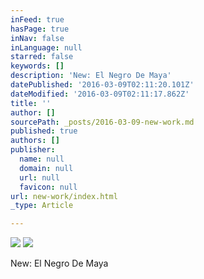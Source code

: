 ```yaml
---
inFeed: true
hasPage: true
inNav: false
inLanguage: null
starred: false
keywords: []
description: 'New: El Negro De Maya'
datePublished: '2016-03-09T02:11:20.101Z'
dateModified: '2016-03-09T02:11:17.862Z'
title: ''
author: []
sourcePath: _posts/2016-03-09-new-work.md
published: true
authors: []
publisher:
  name: null
  domain: null
  url: null
  favicon: null
url: new-work/index.html
_type: Article

---
```

![](https://the-grid-user-content.s3-us-west-2.amazonaws.com/109316ec-f6ba-4473-b803-a5e4d4b63056.jpg)
![](https://the-grid-user-content.s3-us-west-2.amazonaws.com/9da80d07-fc44-45a6-b78d-ee3c72fc6119.jpg)

New: El Negro De Maya